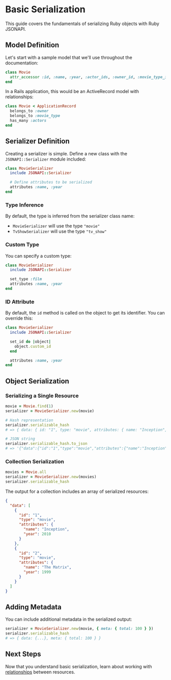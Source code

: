# Basic Serialization

This guide covers the fundamentals of serializing Ruby objects with Ruby JSONAPI.

## Model Definition

Let's start with a sample model that we'll use throughout the documentation:

```ruby
class Movie
  attr_accessor :id, :name, :year, :actor_ids, :owner_id, :movie_type_id
end
```

In a Rails application, this would be an ActiveRecord model with relationships:

```ruby
class Movie < ApplicationRecord
  belongs_to :owner
  belongs_to :movie_type
  has_many :actors
end
```

## Serializer Definition

Creating a serializer is simple. Define a new class with the `JSONAPI::Serializer` module included:

```ruby
class MovieSerializer
  include JSONAPI::Serializer

  # Define attributes to be serialized
  attributes :name, :year
end
```

### Type Inference

By default, the type is inferred from the serializer class name:

- `MovieSerializer` will use the type `"movie"`
- `TvShowSerializer` will use the type `"tv_show"`

### Custom Type

You can specify a custom type:

```ruby
class MovieSerializer
  include JSONAPI::Serializer

  set_type :film
  attributes :name, :year
end
```

### ID Attribute

By default, the `id` method is called on the object to get its identifier. You can override this:

```ruby
class MovieSerializer
  include JSONAPI::Serializer

  set_id do |object|
    object.custom_id
  end

  attributes :name, :year
end
```

## Object Serialization

### Serializing a Single Resource

```ruby
movie = Movie.find(1)
serializer = MovieSerializer.new(movie)

# Hash representation
serializer.serializable_hash
# => { data: { id: "1", type: "movie", attributes: { name: "Inception", year: 2010 } } }

# JSON string
serializer.serializable_hash.to_json
# => '{"data":{"id":"1","type":"movie","attributes":{"name":"Inception","year":2010}}}'
```

### Collection Serialization

```ruby
movies = Movie.all
serializer = MovieSerializer.new(movies)
serializer.serializable_hash
```

The output for a collection includes an array of serialized resources:

```json
{
  "data": [
    {
      "id": "1",
      "type": "movie",
      "attributes": {
        "name": "Inception",
        "year": 2010
      }
    },
    {
      "id": "2",
      "type": "movie",
      "attributes": {
        "name": "The Matrix",
        "year": 1999
      }
    }
  ]
}
```

## Adding Metadata

You can include additional metadata in the serialized output:

```ruby
serializer = MovieSerializer.new(movie, { meta: { total: 100 } })
serializer.serializable_hash
# => { data: {...}, meta: { total: 100 } }
```

## Next Steps

Now that you understand basic serialization, learn about working with [relationships](relationships.md) between resources.